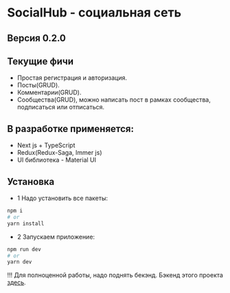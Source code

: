 # SocialHub - социальная сеть

## Версия 0.2.0

## Текущие фичи
- Простая регистрация и авторизация.
- Посты(GRUD).
- Комментарии(GRUD).
- Сообщества(GRUD), можно написать пост в рамках сообщества, подписаться или отписаться.

## В разработке применяется:
- Next js + TypeScript
- Redux(Redux-Saga, Immer js)
- UI библиотека - Material UI

## Установка
- 1 Надо установить все пакеты:
```bash
npm i
# or
yarn install
```
 - 2 Запускаем приложение:
```bash
npm run dev
# or
yarn dev
```

!!! Для полноценной работы, надо поднять бекэнд.
Бэкенд этого проекта [здесь](https://github.com/pavel-developer2001/socialhub-backend).
